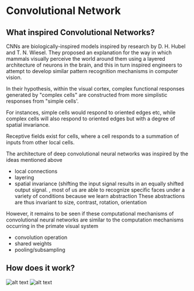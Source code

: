 # Convolutional Network 

## What inspired Convolutional Networks?

CNNs are biologically-inspired models inspired by research by D. H. Hubel and T. N. Wiesel. They proposed an explanation for the way in which mammals visually perceive the world around them using a layered architecture of neurons in the brain, and this in turn inspired engineers to attempt to develop similar pattern recognition mechanisms in computer vision.


In their hypothesis, within the visual cortex, complex functional responses generated by "complex cells" are constructed from more simplistic responses from "simple cells'. 

For instances, simple cells would respond to oriented edges etc, while complex cells will also respond to oriented edges but with a degree of spatial invariance.

Receptive fields exist for cells, where a cell responds to a summation of inputs from other local cells.

The architecture of deep convolutional neural networks was inspired by the ideas mentioned above 
- local connections 
- layering  
- spatial invariance (shifting the input signal results in an equally shifted output signal. , most of us are able to recognize specific faces under a variety of conditions because we learn abstraction These abstractions are thus invariant to size, contrast, rotation, orientation
 
However, it remains to be seen if these computational mechanisms of convolutional neural networks are similar to the computation mechanisms occurring in the primate visual system

- convolution operation
- shared weights
- pooling/subsampling 

## How does it work? 

![alt text](https://images.nature.com/w926/nature-assets/srep/2016/160610/srep27755/images_hires/srep27755-f1.jpg "Logo Title Text 1")
![alt text](https://www.mathworks.com/content/mathworks/www/en/discovery/convolutional-neural-network/jcr:content/mainParsys/image_copy.adapt.full.high.jpg/1497876372993.jpg "Logo Title Text 1")
